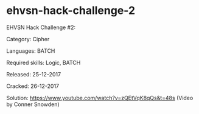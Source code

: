# ehvsn-hack-challenge-2
EHVSN Hack Challenge #2: 

Category: Cipher

Languages: BATCH

Required skills: Logic, BATCH

Released: 25-12-2017

Cracked: 26-12-2017 

Solution: https://www.youtube.com/watch?v=zQEtVqK8qQs&t=48s (Video by Conner Snowden)
